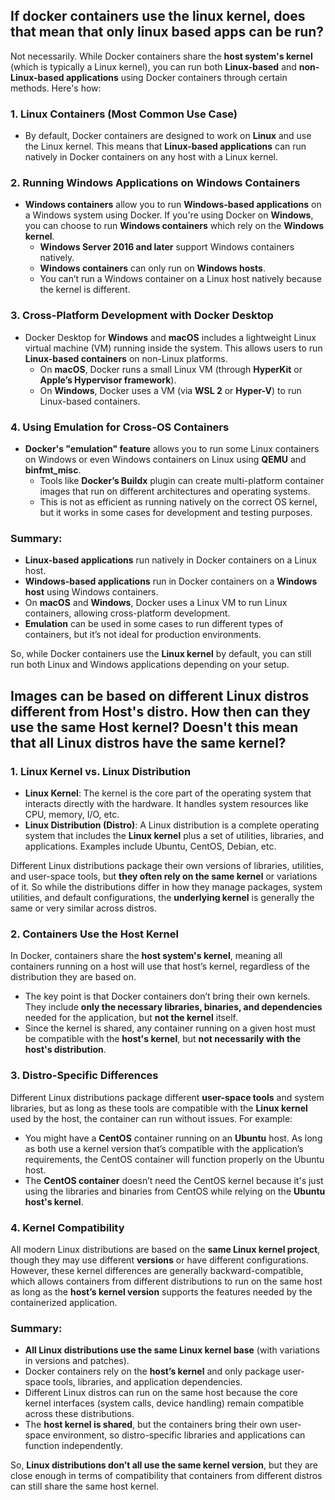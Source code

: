 ## If docker containers use the linux kernel, does that mean that only linux based apps can be run?

Not necessarily. While Docker containers share the **host system's kernel** (which is typically a Linux kernel), you can run both **Linux-based** and **non-Linux-based applications** using Docker containers through certain methods. Here's how:

### 1. **Linux Containers (Most Common Use Case)**
- By default, Docker containers are designed to work on **Linux** and use the Linux kernel. This means that **Linux-based applications** can run natively in Docker containers on any host with a Linux kernel.

### 2. **Running Windows Applications on Windows Containers**
- **Windows containers** allow you to run **Windows-based applications** on a Windows system using Docker. If you're using Docker on **Windows**, you can choose to run **Windows containers** which rely on the **Windows kernel**.
    - **Windows Server 2016 and later** support Windows containers natively.
    - **Windows containers** can only run on **Windows hosts**.
    - You can’t run a Windows container on a Linux host natively because the kernel is different.

### 3. **Cross-Platform Development with Docker Desktop**
- Docker Desktop for **Windows** and **macOS** includes a lightweight Linux virtual machine (VM) running inside the system. This allows users to run **Linux-based containers** on non-Linux platforms.
    - On **macOS**, Docker runs a small Linux VM (through **HyperKit** or **Apple’s Hypervisor framework**).
    - On **Windows**, Docker uses a VM (via **WSL 2** or **Hyper-V**) to run Linux-based containers.

### 4. **Using Emulation for Cross-OS Containers**
- **Docker's "emulation" feature** allows you to run some Linux containers on Windows or even Windows containers on Linux using **QEMU** and **binfmt_misc**.
    - Tools like **Docker’s Buildx** plugin can create multi-platform container images that run on different architectures and operating systems.
    - This is not as efficient as running natively on the correct OS kernel, but it works in some cases for development and testing purposes.

### Summary:
- **Linux-based applications** run natively in Docker containers on a Linux host.
- **Windows-based applications** run in Docker containers on a **Windows host** using Windows containers.
- On **macOS** and **Windows**, Docker uses a Linux VM to run Linux containers, allowing cross-platform development.
- **Emulation** can be used in some cases to run different types of containers, but it’s not ideal for production environments. 

So, while Docker containers use the **Linux kernel** by default, you can still run both Linux and Windows applications depending on your setup.

## Images can be based on different Linux distros different from Host's distro. How then can they use the same Host kernel? Doesn't this mean that all Linux distros have the same kernel?

### 1. **Linux Kernel vs. Linux Distribution**
- **Linux Kernel**: The kernel is the core part of the operating system that interacts directly with the hardware. It handles system resources like CPU, memory, I/O, etc.
- **Linux Distribution (Distro)**: A Linux distribution is a complete operating system that includes the **Linux kernel** plus a set of utilities, libraries, and applications. Examples include Ubuntu, CentOS, Debian, etc.

Different Linux distributions package their own versions of libraries, utilities, and user-space tools, but **they often rely on the same kernel** or variations of it. So while the distributions differ in how they manage packages, system utilities, and default configurations, the **underlying kernel** is generally the same or very similar across distros.

### 2. **Containers Use the Host Kernel**
In Docker, containers share the **host system's kernel**, meaning all containers running on a host will use that host’s kernel, regardless of the distribution they are based on. 

- The key point is that Docker containers don’t bring their own kernels. They include **only the necessary libraries, binaries, and dependencies** needed for the application, but **not the kernel** itself.
- Since the kernel is shared, any container running on a given host must be compatible with the **host's kernel**, but **not necessarily with the host's distribution**.

### 3. **Distro-Specific Differences**
Different Linux distributions package different **user-space tools** and system libraries, but as long as these tools are compatible with the **Linux kernel** used by the host, the container can run without issues. For example:
- You might have a **CentOS** container running on an **Ubuntu** host. As long as both use a kernel version that’s compatible with the application’s requirements, the CentOS container will function properly on the Ubuntu host.
- The **CentOS container** doesn’t need the CentOS kernel because it's just using the libraries and binaries from CentOS while relying on the **Ubuntu host's kernel**.

### 4. **Kernel Compatibility**
All modern Linux distributions are based on the **same Linux kernel project**, though they may use different **versions** or have different configurations. However, these kernel differences are generally backward-compatible, which allows containers from different distributions to run on the same host as long as the **host’s kernel version** supports the features needed by the containerized application.

### Summary:
- **All Linux distributions use the same Linux kernel base** (with variations in versions and patches).
- Docker containers rely on the **host’s kernel** and only package user-space tools, libraries, and application dependencies.
- Different Linux distros can run on the same host because the core kernel interfaces (system calls, device handling) remain compatible across these distributions.
- The **host kernel is shared**, but the containers bring their own user-space environment, so distro-specific libraries and applications can function independently.

So, **Linux distributions don’t all use the same kernel version**, but they are close enough in terms of compatibility that containers from different distros can still share the same host kernel.
